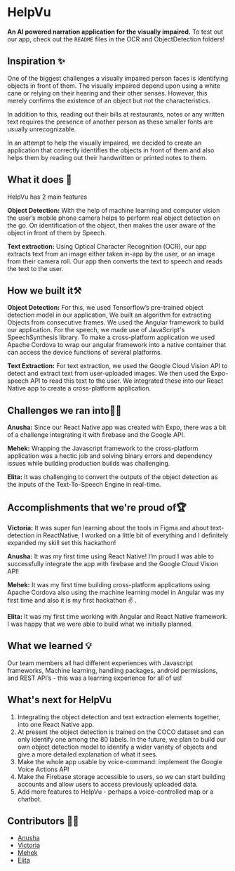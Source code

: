# HelpVu
**An AI powered narration application for the visually impaired.**
To test out our app, check out the `README` files in the OCR and ObjectDetection folders!

## Inspiration ✨

One of the biggest challenges a visually impaired person faces is identifying objects in front of them. The visually impaired depend upon using a white cane or relying on their hearing and their other senses. However, this merely confirms the existence of an object but not the characteristics.

In addition to this, reading out their bills at restaurants, notes or any written text requires the presence of another person as these smaller fonts are usually unrecognizable.

In an attempt to help the visually impaired, we decided to create an application that correctly identifies the objects in front of them and also helps them by reading out their handwritten or printed notes to them.

## What it does 🤔

HelpVu has 2 main features

**Object Detection:**  With the help of machine learning and computer vision the user’s mobile phone camera helps to perform real object detection on the go. On identification of the object, then makes the user aware of the object in front of them by Speech.

**Text extraction:** Using Optical Character Recognition (OCR), our app extracts text from an image either taken in-app by the user, or an image from their camera roll. Our app then converts the text to speech and reads the text to the user.

## How we built it⚒️

**Object Detection:**
For this, we used Tensorflow’s pre-trained object detection model in our application, We built an algorithm for extracting Objects from consecutive frames. We used the Angular framework to build our application. For the speech, we made use of JavaScript's SpeechSynthesis library. To make a cross-platform application we used Apache Cordova to wrap our angular framework into a native container that can access the device functions of several platforms.

**Text Extraction:**
For text extraction, we used the Google Cloud Vision API to detect and extract text from user-uploaded images. We then used the Expo-speech API to read this text to the user. We integrated these into our React Native app to create a cross-platform application.

## Challenges we ran into🕵️‍♀️


**Anusha:** Since our React Native app was created with Expo, there was a bit of a challenge integrating it with firebase and the Google API.

**Mehek:** Wrapping the Javascript framework to the cross-platform application was a hectic job and solving binary errors and dependency issues while building production builds was challenging.

**Elita:** It was challenging to convert the outputs of the object detection as the inputs of the Text-To-Speech Engine in real-time. 

## Accomplishments that we're proud of🏆

**Victoria:** It was super fun learning about the tools in Figma and about text-detection in ReactNative, I worked on a little bit of everything and I definitely expanded my skill set this hackathon! 

**Anusha:** It was my first time using React Native! I’m proud I was able to successfully integrate the app with firebase and the Google Cloud Vision API!

**Mehek:** It was my first time building cross-platform applications using Apache Cordova also using the machine learning model in Angular was my first time and also it is my first hackathon ✌️ .

**Elita:** It was my first time working with Angular and React Native framework. I was happy that we were able to build what we initially planned.

## What we learned 💡
Our team members all had different experiences with Javascript frameworks, Machine learning, handling packages, android permissions, and REST API’s  - this was a learning experience for all of us!

## What's next for HelpVu
1. Integrating the object detection and text extraction elements together, into one React Native app. 
2. At present the object detection is trained on the COCO dataset and can only identify one among the 80 labels. In the future, we plan to build our own object detection model to identify a wider variety of objects and give a more detailed explanation of what it sees.
3. Make the whole app usable by voice-command: implement the Google Voice Actions API
4. Make the Firebase storage accessible to users, so we can start building accounts and allow users to access previously uploaded data.
5. Add more features to HelpVu - perhaps a voice-controlled map or a chatbot.

## Contributors 👩‍💻
- [Anusha](https://github.com/qrst07)
- [Victoria](https://github.com/victoriarwang)
- [Mehek](https://github.com/mehekmaley)
- [Elita](https://github.com/ELITA04)



